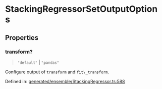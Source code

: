 # StackingRegressorSetOutputOptions

## Properties

### transform?

> `"default"` \| `"pandas"`

Configure output of `transform` and `fit\_transform`.

Defined in:  [generated/ensemble/StackingRegressor.ts:588](https://github.com/transitive-bullshit/scikit-learn-ts/blob/122b3c0/packages/sklearn/src/generated/ensemble/StackingRegressor.ts#L588)
